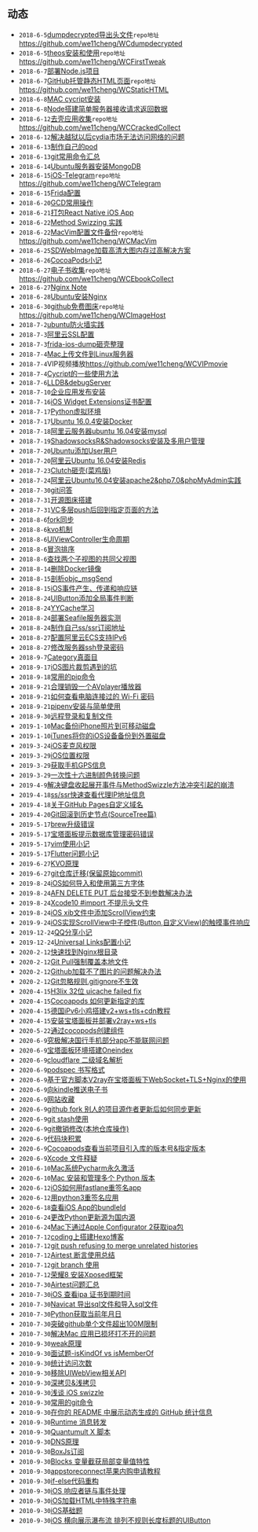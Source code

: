 ## 动态
- ```2018-6-5```[dumpdecrypted导出头文件](https://github.com/we11cheng/WCStudy/blob/master/dumpdecrypted%20%E5%AF%BC%E5%87%BA%E5%A4%B4%E6%96%87%E4%BB%B6.md)```repo地址```<https://github.com/we11cheng/WCdumpdecrypted>
- ```2018-6-5```[theos安装和使用](https://github.com/we11cheng/WCStudy/blob/master/theos%E7%9A%84%E5%AE%89%E8%A3%85%E5%92%8C%E4%BD%BF%E7%94%A8.md)```repo地址```<https://github.com/we11cheng/WCFirstTweak>
- ```2018-6-7```[部署Node.js项目](https://github.com/we11cheng/WCStudy/blob/master/%E9%83%A8%E7%BD%B2Node.js%E5%88%B0%E6%9C%8D%E5%8A%A1%E5%99%A8.md)
- ```2018-6-7```[GitHub托管静态HTML页面](https://github.com/we11cheng/WCStudy/blob/master/GitHub%E6%89%98%E7%AE%A1%E9%9D%99%E6%80%81HTML%E9%A1%B5%E9%9D%A2.md)```repo地址```<https://github.com/we11cheng/WCStaticHTML>
- ```2018-6-8```[MAC cycript安装](https://github.com/we11cheng/WCStudy/blob/master/MAC%20cycript%E5%AE%89%E8%A3%85.md)
- ```2018-6-8```[Node搭建简单服务器接收请求返回数据](https://github.com/we11cheng/WCMockApiJson)
- ```2018-6-12```[去壳应用收集](https://github.com/we11cheng/WCCrackedCollect/blob/master/README.md)```repo地址```<https://github.com/we11cheng/WCCrackedCollect>
- ```2018-6-12```[解决越狱以后cydia市场无法访问网络的问题](https://github.com/we11cheng/WCStudy/blob/master/%E8%B6%8A%E7%8B%B1%E7%9B%B8%E5%85%B3%E8%AE%B0%E5%BD%95.md)
- ```2018-6-13```[制作自己的pod](https://github.com/we11cheng/WCStudy/blob/master/%E5%88%B6%E4%BD%9C%E8%87%AA%E5%B7%B1%E7%9A%84pod%E5%BA%93.md)
- ```2018-6-13```[git常用命令汇总](https://github.com/we11cheng/WCStudy/blob/master/git%E5%B8%B8%E7%94%A8%E5%91%BD%E4%BB%A4.md)
- ```2018-6-14```[Ubuntu服务器安装MongoDB](https://github.com/we11cheng/WCStudy/blob/master/Ubuntu%E6%9C%8D%E5%8A%A1%E5%99%A8%E5%AE%89%E8%A3%85MongoDB.md)
- ```2018-6-15```[iOS-Telegram](https://github.com/we11cheng/WCTelegram/blob/master/README.md)```repo地址```<https://github.com/we11cheng/WCTelegram>
- ```2018-6-15```[Frida配置](https://github.com/we11cheng/WCStudy/blob/master/%E9%85%8D%E7%BD%AEFrida.md)
- ```2018-6-20```[GCD常用操作](https://github.com/we11cheng/WCStudy/blob/master/GCD%E5%B8%B8%E7%94%A8%E6%93%8D%E4%BD%9C.md)
- ```2018-6-21```[打包React Native iOS App](https://github.com/we11cheng/WCStudy/blob/master/%E6%89%93%E5%8C%85React%20Native%20iOS%20App.md)
- ```2018-6-22```[Method Swizzing 实践](https://github.com/we11cheng/WCStudy/blob/master/Method%20Swizzling%E5%AE%9E%E8%B7%B5.md)
- ```2018-6-22```[MacVim配置文件备份](https://github.com/we11cheng/WCMacVim/blob/master/README.md)```repo地址```<https://github.com/we11cheng/WCMacVim>
- ```2018-6-25```[SDWebImage加载高清大图内存过高解决方案](https://blog.csdn.net/benyoulai5/article/details/50462586)
- ```2018-6-26```[CocoaPods小记](https://github.com/we11cheng/WCStudy/blob/master/CocoaPods%E5%B0%8F%E8%AE%B0.md)
- ```2018-6-27```[电子书收集](https://github.com/we11cheng/WCEbookCollect/blob/master/README.md)```repo地址```<https://github.com/we11cheng/WCEbookCollect>
- ```2018-6-27```[Nginx Note](https://github.com/we11cheng/WCStudy/blob/master/Nginx%20Note.md)
- ```2018-6-28```[Ubuntu安装Nginx](https://github.com/we11cheng/WCStudy/blob/master/Ubuntu%E5%AE%89%E8%A3%85Nginx.md)
- ```2018-6-30```[github免费图床](https://github.com/we11cheng/WCImageHost/blob/master/README.md)```repo地址```<https://github.com/we11cheng/WCImageHost>
- ```2018-7-2```[ubuntu防火墙实践](https://github.com/we11cheng/WCStudy/blob/master/ubuntu%E9%98%B2%E7%81%AB%E5%A2%99.md)
- ```2018-7-3```[阿里云SSL配置](https://github.com/we11cheng/WCStudy/blob/master/SSL%20Configuration.md)
- ```2018-7-3```[frida-ios-dump砸壳整理](https://github.com/we11cheng/WCStudy/blob/master/frida-ios-dump.md)
- ```2018-7-4```[Mac上传文件到Linux服务器](https://www.jianshu.com/p/1afd25e7459d)
- ```2018-7-4```VIP视频播放<https://github.com/we11cheng/WCVIPmovie>
- ```2018-7-4```[Cycript的一些使用方法](https://github.com/we11cheng/WCStudy/blob/master/Cycript%E7%9A%84%E4%B8%80%E4%BA%9B%E4%BD%BF%E7%94%A8%E6%96%B9%E6%B3%95.md)
- ```2018-7-6```[LLDB&debugServer](https://github.com/we11cheng/WCStudy/blob/master/LLDB%26debugServer.md)
- ```2018-7-10```[企业应用发布安装](https://github.com/we11cheng/WCStudy/blob/master/%E4%BC%81%E4%B8%9A%E5%BA%94%E7%94%A8%E5%8F%91%E5%B8%83%E5%AE%89%E8%A3%85.md)
- ```2018-7-16```[iOS Widget Extensions证书配置](https://github.com/we11cheng/WCStudy/blob/master/iOS%20Widget%20Extensions%E8%AF%81%E4%B9%A6%E9%85%8D%E7%BD%AE.md)
- ```2018-7-17```[Python虚拟环境](https://github.com/we11cheng/WCStudy/blob/master/Python%E8%99%9A%E6%8B%9F%E7%8E%AF%E5%A2%83.md)
- ```2018-7-17```[Ubuntu 16.0.4安装Docker](https://github.com/we11cheng/WCStudy/blob/master/Ubuntu%2016.0.4%E5%AE%89%E8%A3%85Docker.md)
- ```2018-7-18```[阿里云服务器ubuntu 16.04安装mysql](https://github.com/we11cheng/WCStudy/blob/master/%E9%98%BF%E9%87%8C%E4%BA%91%E6%9C%8D%E5%8A%A1%E5%99%A8ubuntu%2016.04%E5%AE%89%E8%A3%85mysql.md)
- ```2018-7-19```[ShadowsocksR&Shadowsocks安装及多用户管理](https://github.com/we11cheng/WCStudy/blob/master/ShadowsocksR%26Shadowsocks%E5%AE%89%E8%A3%85%E5%8F%8A%E5%A4%9A%E7%94%A8%E6%88%B7%E7%AE%A1%E7%90%86.md)
- ```2018-7-20```[Ubuntu添加User用户](https://github.com/we11cheng/WCStudy/blob/master/Ubuntu%E6%B7%BB%E5%8A%A0User%E7%94%A8%E6%88%B7.md)
- ```2018-7-20```[阿里云Ubuntu 16.04安装Redis](https://github.com/we11cheng/WCStudy/blob/master/%E9%98%BF%E9%87%8C%E4%BA%91Ubuntu%2016.04%E5%AE%89%E8%A3%85Redis.md)
- ```2018-7-23```[Clutch砸壳(菜鸡版)](https://github.com/we11cheng/WCStudy/blob/master/Clutch%E7%A0%B8%E5%A3%B3(%E8%8F%9C%E9%B8%A1%E7%89%88).md)
- ```2018-7-24```[阿里云Ubuntu16.04安装apache2&php7.0&phpMyAdmin实践](https://github.com/we11cheng/WCStudy/blob/master/%E9%98%BF%E9%87%8C%E4%BA%91Ubuntu16.04%E5%AE%89%E8%A3%85apache2%26php7.0%26phpMyAdmin%E5%AE%9E%E8%B7%B5.md)
- ```2018-7-30```[git问答](https://github.com/we11cheng/WCStudy/blob/master/git%E9%97%AE%E7%AD%94(%E4%B8%8D%E5%AE%9A%E6%97%B6%E6%9B%B4%E6%96%B0).md)
- ```2018-7-31```[开源图床搭建](https://github.com/we11cheng/WCStudy/blob/master/%E5%BC%80%E6%BA%90%E5%9B%BE%E5%BA%8A%E6%90%AD%E5%BB%BA.md)
- ```2018-7-31```[VC多层push后回到指定页面的方法](https://github.com/we11cheng/WCStudy/blob/master/VC%E5%A4%9A%E5%B1%82push%E5%90%8E%E5%9B%9E%E5%88%B0%E6%8C%87%E5%AE%9A%E9%A1%B5%E9%9D%A2%E7%9A%84%E6%96%B9%E6%B3%95.md)
- ```2018-8-6```[fork同步](https://github.com/we11cheng/WCStudy/blob/master/fork%E5%90%8C%E6%AD%A5.md)
- ```2018-8-6```[kvo机制](https://github.com/we11cheng/WCStudy/blob/master/KVO%E6%9C%BA%E5%88%B6.md)
- ```2018-8-6```[UIViewController生命周期](https://github.com/we11cheng/WCStudy/blob/master/UIViewController%E7%9A%84%E7%94%9F%E5%91%BD%E5%91%A8%E6%9C%9F.md)
- ```2018-8-6```[冒泡排序](https://github.com/we11cheng/WCStudy/blob/master/%E5%86%92%E6%B3%A1%E6%8E%92%E5%BA%8F.md)
- ```2018-8-6```[查找两个子视图的共同父视图](https://github.com/we11cheng/WCStudy/blob/master/%E6%9F%A5%E6%89%BE%E4%B8%A4%E4%B8%AA%E5%AD%90%E8%A7%86%E5%9B%BE%E7%9A%84%E5%85%B1%E5%90%8C%E7%88%B6%E8%A7%86%E5%9B%BE.md)
- ```2018-8-14```[删除Docker镜像](https://github.com/we11cheng/WCStudy/blob/master/%E5%88%A0%E9%99%A4Docker%E9%95%9C%E5%83%8F.md)
- ```2018-8-15```[剖析objc_msgSend](https://github.com/we11cheng/WCStudy/blob/master/%E5%89%96%E6%9E%90objc_msgSend.md)
- ```2018-8-15```[iOS事件产生、传递和响应链](https://github.com/we11cheng/WCStudy/blob/master/iOS%E4%BA%8B%E4%BB%B6%E4%BA%A7%E7%94%9F%E4%BC%A0%E9%80%92%E5%92%8C%E5%93%8D%E5%BA%94%E9%93%BE.md)
- ```2018-8-24```[UIButton添加全局事件判断](https://github.com/we11cheng/WCStudy/blob/master/UIButton%E6%B7%BB%E5%8A%A0%E5%85%A8%E5%B1%80%E4%BA%8B%E4%BB%B6%E5%88%A4%E6%96%AD.md)
- ```2018-8-24```[YYCache学习](https://github.com/we11cheng/WCStudy/blob/master/YYCache%E5%AD%A6%E4%B9%A0.md)
- ```2018-8-24```[部署Seafile服务器实测](https://github.com/we11cheng/WCStudy/blob/master/%E9%83%A8%E7%BD%B2Seafile%E6%9C%8D%E5%8A%A1%E5%99%A8%E5%AE%9E%E6%B5%8B.md)
- ```2018-8-24```[制作自己ss/ssr订阅地址](https://github.com/we11cheng/WCStudy/blob/master/%E5%88%B6%E4%BD%9C%E8%87%AA%E5%B7%B1ss:ssr%E8%AE%A2%E9%98%85%E5%9C%B0%E5%9D%80.md)
- ```2018-8-27```[配置阿里云ECS支持IPv6](https://github.com/we11cheng/WCStudy/blob/master/%E9%85%8D%E7%BD%AE%E9%98%BF%E9%87%8C%E4%BA%91ECS%E6%94%AF%E6%8C%81IPv6.md)
- ```2018-8-27```[修改服务器ssh登录密码](https://github.com/we11cheng/WCStudy/blob/master/%E4%BF%AE%E6%94%B9%E6%9C%8D%E5%8A%A1%E5%99%A8ssh%E7%99%BB%E5%BD%95%E5%AF%86%E7%A0%81.md)
- ```2018-9-7```[Category真面目](https://github.com/we11cheng/WCStudy/blob/master/Category%E7%9C%9F%E9%9D%A2%E7%9B%AE.md)
- ```2018-9-17```[iOS图片裁剪遇到的坑](https://github.com/we11cheng/WCStudy/blob/master/iOS%E5%9B%BE%E7%89%87%E8%A3%81%E5%89%AA%E9%81%87%E5%88%B0%E7%9A%84%E5%9D%91.md)
- ```2018-9-18```[常用的pip命令](https://github.com/we11cheng/WCStudy/blob/master/%E5%B8%B8%E7%94%A8%E7%9A%84pip%E5%91%BD%E4%BB%A4.md)
- ```2018-9-21```[合理销毁一个AVplayer播放器](https://github.com/we11cheng/WCStudy/blob/master/%E5%90%88%E7%90%86%E9%94%80%E6%AF%81%E4%B8%80%E4%B8%AAAVplayer%E6%92%AD%E6%94%BE%E5%99%A8.md)
- ```2018-9-21```[如何查看电脑连接过的 Wi-Fi 密码](https://github.com/we11cheng/WCStudy/blob/master/%E5%A6%82%E4%BD%95%E6%9F%A5%E7%9C%8B%E7%94%B5%E8%84%91%E8%BF%9E%E6%8E%A5%E8%BF%87%E7%9A%84%20Wi-Fi%20%E5%AF%86%E7%A0%81.md)
- ```2018-9-21```[pipenv安装与简单使用](https://github.com/we11cheng/WCStudy/blob/master/pipenv%E5%AE%89%E8%A3%85%E4%B8%8E%E7%AE%80%E5%8D%95%E4%BD%BF%E7%94%A8.md)
- ```2018-9-30```[远程登录和复制文件](https://github.com/we11cheng/WCStudy/blob/master/%E8%BF%9C%E7%A8%8B%E7%99%BB%E5%BD%95%E5%92%8C%E5%A4%8D%E5%88%B6%E6%96%87%E4%BB%B6.md)
- ```2019-1-10```[Mac备份iPhone照片到可移动磁盘](https://github.com/we11cheng/WCStudy/blob/master/Mac%E5%A4%87%E4%BB%BDiPhone%E7%85%A7%E7%89%87%E5%88%B0%E5%8F%AF%E7%A7%BB%E5%8A%A8%E7%A3%81%E7%9B%98.md)
- ```2019-1-10```[iTunes将你的iOS设备备份到外置磁盘](https://github.com/we11cheng/WCStudy/blob/master/iTunes%E5%B0%86%E4%BD%A0%E7%9A%84iOS%E8%AE%BE%E5%A4%87%E5%A4%87%E4%BB%BD%E5%88%B0%E5%A4%96%E7%BD%AE%E7%A3%81%E7%9B%98.md)
- ```2019-3-24```[iOS麦克风权限](https://github.com/we11cheng/WCStudy/blob/master/iOS%E9%BA%A6%E5%85%8B%E9%A3%8E%E6%9D%83%E9%99%90.md)
- ```2019-3-29```[iOS位置权限](https://github.com/we11cheng/WCStudy/blob/master/iOS%E4%BD%8D%E7%BD%AE%E6%9D%83%E9%99%90.md)
- ```2019-3-29```[获取手机GPS信息](https://github.com/we11cheng/WCStudy/blob/master/%E8%8E%B7%E5%8F%96%E6%89%8B%E6%9C%BAGPS%E4%BF%A1%E6%81%AF.md)
- ```2019-3-29```[一次性十六进制颜色转换问题](https://github.com/we11cheng/WCStudy/blob/master/%E4%B8%80%E6%AC%A1%E6%80%A7%E8%A7%A3%E5%86%B3%E5%8D%81%E5%85%AD%E8%BF%9B%E5%88%B6%E9%A2%9C%E8%89%B2%E9%97%AE%E9%A2%98.md)
- ```2019-4-9```[解决键盘收起展开事件与MethodSwizzle方法冲突引起的崩溃](https://github.com/we11cheng/WCStudy/blob/master/iOS%20%E9%94%AE%E7%9B%98%E4%B8%8EMethodSwizzle%E5%86%B2%E7%AA%81%E9%97%AE%E9%A2%98.md)
- ```2019-4-18```[ss/ssr快速查看代理IP地址信息](https://github.com/we11cheng/WCStudy/blob/master/ss-ssr%E5%BF%AB%E9%80%9F%E6%9F%A5%E7%9C%8B%E4%BB%A3%E7%90%86IP%E5%9C%B0%E5%9D%80%E4%BF%A1%E6%81%AF.md)
- ```2019-4-18```[关于GitHub Pages自定义域名](https://github.com/we11cheng/WCStudy/blob/master/%E5%85%B3%E4%BA%8EGitHub%20Pages%E8%87%AA%E5%AE%9A%E4%B9%89%E5%9F%9F%E5%90%8D.md)
- ```2019-4-20```[Git回滚到历史节点(SourceTree篇)](https://github.com/we11cheng/WCStudy/blob/master/Git%E5%9B%9E%E6%BB%9A%E5%88%B0%E5%8E%86%E5%8F%B2%E8%8A%82%E7%82%B9(SourceTree%E7%AF%87).md)
- ```2019-5-17```[brew升级错误](https://github.com/we11cheng/WCStudy/blob/master/brew%E5%8D%87%E7%BA%A7%E9%94%99%E8%AF%AF.mdhttps://github.com/we11cheng/WCStudy/blob/master/brew%E5%8D%87%E7%BA%A7%E9%94%99%E8%AF%AF.md)
- ```2019-5-17```[宝塔面板提示数据库管理密码错误](https://github.com/we11cheng/WCStudy/blob/master/%E5%AE%9D%E5%A1%94%E9%9D%A2%E6%9D%BF%E6%8F%90%E7%A4%BA%E6%95%B0%E6%8D%AE%E5%BA%93%E7%AE%A1%E7%90%86%E5%AF%86%E7%A0%81%E9%94%99%E8%AF%AF.md)
- ```2019-5-17```[vim使用小记](https://github.com/we11cheng/WCStudy/blob/master/vim%E4%BD%BF%E7%94%A8%E5%B0%8F%E8%AE%B0.md)
- ```2019-5-17```[Flutter问题小记](https://github.com/we11cheng/WCStudy/blob/master/Flutter%E9%97%AE%E9%A2%98%E5%B0%8F%E8%AE%B0.md)
- ```2019-6-27```[KVO原理](https://github.com/we11cheng/WCStudy/blob/master/kVO%E5%8E%9F%E7%90%86.md)
- ```2019-6-27```[git仓库迁移(保留原始commit)](https://github.com/we11cheng/WCStudy/blob/master/git%E4%BB%93%E5%BA%93%E8%BF%81%E7%A7%BB(%E4%BF%9D%E7%95%99%E5%8E%9F%E5%A7%8Bcommit).md)
- ```2019-8-24```[iOS如何导入和使用第三方字体](https://github.com/we11cheng/WCStudy/blob/master/%E5%A6%82%E4%BD%95%E5%AF%BC%E5%85%A5%E5%92%8C%E4%BD%BF%E7%94%A8%E7%AC%AC%E4%B8%89%E6%96%B9%E5%AD%97%E4%BD%93.md)
- ```2019-8-24```[AFN DELETE PUT 后台接受不到参数解决办法](https://github.com/we11cheng/WCStudy/blob/master/AFN%20DELETE%20PUT%20%E5%90%8E%E5%8F%B0%E6%8E%A5%E5%8F%97%E4%B8%8D%E5%88%B0%E5%8F%82%E6%95%B0%E8%A7%A3%E5%86%B3%E5%8A%9E%E6%B3%95.md)
- ```2019-8-24```[Xcode10 #import 不提示头文件](https://github.com/we11cheng/WCStudy/blob/master/Xcode10%20%23import%20%E4%B8%8D%E6%8F%90%E7%A4%BA%E5%A4%B4%E6%96%87%E4%BB%B6.md)
- ```2019-8-24```[iOS xib文件中添加ScrollView约束](https://github.com/we11cheng/WCStudy/blob/master/iOS%20xib%E6%96%87%E4%BB%B6%E4%B8%AD%E6%B7%BB%E5%8A%A0ScrollView%E7%BA%A6%E6%9D%9F.md)
- ```2019-9-24```[iOS实现ScrollView中子控件(Button,自定义View)的触摸事件响应](https://github.com/we11cheng/WCStudy/blob/master/iOS%E5%AE%9E%E7%8E%B0ScrollView%E4%B8%AD%E5%AD%90%E6%8E%A7%E4%BB%B6(Button%2C%E8%87%AA%E5%AE%9A%E4%B9%89View)%E7%9A%84%E8%A7%A6%E6%91%B8%E4%BA%8B%E4%BB%B6%E5%93%8D%E5%BA%94.md)
- ```2019-12-24```[QQ分享小记](https://github.com/we11cheng/WCStudy/blob/master/QQ%E5%88%86%E4%BA%AB%E5%B0%8F%E8%AE%B0.md)
- ```2019-12-24```[Universal Links配置小记](https://github.com/we11cheng/WCStudy/blob/master/Universal%20Links%E9%85%8D%E7%BD%AE%E5%B0%8F%E8%AE%B0.md)
- ```2020-2-12```[快速找到Nginx根目录](https://github.com/we11cheng/WCStudy/blob/master/Nginx%E9%A1%B9%E7%9B%AE%E6%A0%B9%E7%9B%AE%E5%BD%95%E9%97%AE%E9%A2%98.md)
- ```2020-2-12```[Git Pull强制覆盖本地文件](https://github.com/we11cheng/WCStudy/blob/master/Git%20Pull%E5%BC%BA%E5%88%B6%E8%A6%86%E7%9B%96%E6%9C%AC%E5%9C%B0%E6%96%87%E4%BB%B6.md)
- ```2020-2-12```[Github加载不了图片的问题解决办法](https://github.com/we11cheng/WCStudy/blob/master/github%E5%9B%BE%E7%89%87%E5%8A%A0%E8%BD%BD%E9%97%AE%E9%A2%98.md)
- ```2020-2-12```[Git忽略规则.gitignore不生效](https://github.com/we11cheng/WCStudy/blob/master/Git%E5%BF%BD%E7%95%A5%E8%A7%84%E5%88%99.gitignore%E4%B8%8D%E7%94%9F%E6%95%88.md)
- ```2020-4-15```[H3lix 32位 uicache failed fix](https://github.com/we11cheng/WCStudy/blob/master/H3lix%20uicache%20failed%20fix.md)
- ```2020-4-15```[Cocoapods 如何更新指定的库](https://github.com/we11cheng/WCStudy/blob/master/iOS%20Cocoapods%20%E5%A6%82%E4%BD%95%E6%9B%B4%E6%96%B0%E6%8C%87%E5%AE%9A%E7%9A%84%E5%BA%93.md)
- ```2020-4-15```[德国iPv6小鸡搭建v2+ws+tls+cdn教程](https://github.com/we11cheng/WCStudy/blob/master/%E5%BE%B7%E5%9B%BDv6%E5%B0%8F%E9%B8%A1%E6%90%AD%E5%BB%BAv2%2Bws%2Btls%2Bcdn%E6%95%99%E7%A8%8B.md)
- ```2020-4-15```[安装宝塔面板并部署v2ray+ws+tls](https://github.com/we11cheng/WCStudy/blob/master/%E5%AE%89%E8%A3%85%E5%AE%9D%E5%A1%94%E9%9D%A2%E6%9D%BF%E5%B9%B6%E9%83%A8%E7%BD%B2v2ray%2Bws%2Btls.md)
- ```2020-5-22```[通过cocopods创建组件](https://github.com/we11cheng/WCStudy/blob/master/%E9%80%9A%E8%BF%87cocopods%E5%88%9B%E5%BB%BA%E7%BB%84%E4%BB%B6.md)
- ```2020-6-9```[究极解决国行手机部分app不能联网问题](https://github.com/we11cheng/WCStudy/blob/master/%E7%A9%B6%E6%9E%81%E8%A7%A3%E5%86%B3%E5%9B%BD%E8%A1%8C%E6%89%8B%E6%9C%BA%E9%83%A8%E5%88%86app%E4%B8%8D%E8%83%BD%E8%81%94%E7%BD%91%E9%97%AE%E9%A2%98.md)
- ```2020-6-9```[宝塔面板环境搭建Oneindex](https://github.com/we11cheng/WCStudy/blob/master/%E5%AE%9D%E5%A1%94%E9%9D%A2%E6%9D%BF%E7%8E%AF%E5%A2%83%E6%90%AD%E5%BB%BAOneindex.md)
- ```2020-6-9```[cloudflare 二级域名解析](https://github.com/we11cheng/WCStudy/blob/master/cloudflare%20%E4%BA%8C%E7%BA%A7%E5%9F%9F%E5%90%8D%E8%A7%A3%E6%9E%90.md)
- ```2020-6-9```[podspec 书写格式](https://github.com/we11cheng/WCStudy/blob/master/podspec%E4%B9%A6%E5%86%99%E6%A0%BC%E5%BC%8F.md)
- ```2020-6-9```[基于官方脚本V2ray在宝塔面板下WebSocket+TLS+Nginx的使用](https://github.com/we11cheng/WCStudy/blob/master/%E5%9F%BA%E4%BA%8E%E5%AE%98%E6%96%B9%E8%84%9A%E6%9C%ACV2ray%E5%9C%A8%E5%AE%9D%E5%A1%94%E9%9D%A2%E6%9D%BF%E4%B8%8BWebSocket%2BTLS%2BNginx%E7%9A%84%E4%BD%BF%E7%94%A8.md)
- ```2020-6-9```[向kindle推送电子书](https://github.com/we11cheng/WCStudy/blob/master/%E5%90%91kindle%E6%8E%A8%E9%80%81%E7%94%B5%E5%AD%90%E4%B9%A6.md)
- ```2020-6-9```[网站收藏](https://github.com/we11cheng/WCStudy/blob/master/%E7%BD%91%E7%AB%99%E6%94%B6%E8%97%8F.md)
- ```2020-6-9```[github fork 别人的项目源作者更新后如何同步更新](https://github.com/we11cheng/WCStudy/blob/master/github%20fork%20%E5%90%8C%E6%AD%A5%E6%9B%B4%E6%96%B0.md)
- ```2020-6-9```[git stash使用](https://github.com/we11cheng/WCStudy/blob/master/git%20stash%E4%BD%BF%E7%94%A8.md)
- ```2020-6-9```[git撤销修改(本地仓库操作)](https://github.com/we11cheng/WCStudy/blob/master/git%E6%92%A4%E9%94%80%E4%BF%AE%E6%94%B9.md)
- ```2020-6-9```[代码块积累](https://github.com/we11cheng/WCStudy/blob/master/%E4%BB%A3%E7%A0%81%E5%9D%97%E7%A7%AF%E7%B4%AF.md)
- ```2020-6-9```[Cocoapods查看当前项目引入库的版本号&指定版本](https://github.com/we11cheng/WCStudy/blob/master/pod%E7%89%88%E6%9C%AC%E9%87%8A%E7%96%91.md)
- ```2020-6-9```[Xcode 文件释疑](https://github.com/we11cheng/WCStudy/blob/master/Xcode%E9%87%8A%E7%96%91.md)
- ```2010-6-10```[Mac系统Pycharm永久激活](https://github.com/we11cheng/WCStudy/blob/master/Mac%E7%B3%BB%E7%BB%9FPycharm%E6%B0%B8%E4%B9%85%E6%BF%80%E6%B4%BB.md)
- ```2020-6-10```[Mac 安装和管理多个 Python 版本](https://github.com/we11cheng/WCStudy/blob/master/Mac%20%E5%AE%89%E8%A3%85%E5%92%8C%E7%AE%A1%E7%90%86%E5%A4%9A%E4%B8%AA%20Python%20%E7%89%88%E6%9C%AC.md)
- ```2020-6-12```[iOS如何用fastlane重签名app](https://github.com/we11cheng/WCStudy/blob/master/iOS%E5%A6%82%E4%BD%95%E7%94%A8fastlane%E9%87%8D%E7%AD%BE%E5%90%8Dapp.md)
- ```2020-6-12```[用python3重签名应用](https://github.com/we11cheng/WCStudy/blob/master/iOS%E5%BA%94%E7%94%A8%E9%87%8D%E7%AD%BE%E5%90%8D.md)
- ```2020-6-18```[查看iOS App的bundleId](https://github.com/we11cheng/WCStudy/blob/master/%E6%9F%A5%E7%9C%8BiOS%20App%E7%9A%84bundleId.md)
- ```2010-6-24```[更改Python更新源为国内源](https://github.com/we11cheng/WCStudy/blob/master/%E6%9B%B4%E6%94%B9Python%E6%9B%B4%E6%96%B0%E6%BA%90%E4%B8%BA%E5%9B%BD%E5%86%85%E6%BA%90.md)
- ```2010-6-24```[Mac下通过Apple Configurator 2获取ipa包](https://github.com/we11cheng/WCStudy/blob/master/Mac%E4%B8%8B%E9%80%9A%E8%BF%87Apple%20Configurator%202%E8%8E%B7%E5%8F%96ipa%E5%8C%85.md)
- ```2010-7-12```[coding上搭建Hexo博客](https://github.com/we11cheng/WCStudy/blob/master/coding%E4%B8%8A%E6%90%AD%E5%BB%BAHexo%E5%8D%9A%E5%AE%A2.md)
- ```2010-7-12```[git push refusing to merge unrelated histories](https://github.com/we11cheng/WCStudy/blob/master/refusing%20to%20merge%20unrelated%20histories.md)
- ```2010-7-12```[Airtest 断言使用总结](https://github.com/we11cheng/WCStudy/blob/master/Airtest%20%E6%96%AD%E8%A8%80%E4%BD%BF%E7%94%A8%E6%80%BB%E7%BB%93.md)
- ```2010-7-12```[git branch 使用](https://github.com/we11cheng/WCStudy/blob/master/git%20branch%20%E4%BD%BF%E7%94%A8.md)
- ```2010-7-12```[荣耀8 安装Xposed框架](https://github.com/we11cheng/WCStudy/blob/master/%E8%8D%A3%E8%80%808%20%E5%AE%89%E8%A3%85Xposed%E6%A1%86%E6%9E%B6.md)
- ```2010-7-30```[Airtest问题汇总](https://github.com/we11cheng/WCStudy/blob/master/Airtest%E9%97%AE%E9%A2%98%E6%B1%87%E6%80%BB.md)
- ```2010-7-30```[iOS 查看ipa 证书到期时间](https://github.com/we11cheng/WCStudy/blob/master/iOS%20%E6%9F%A5%E7%9C%8Bipa%20%E8%AF%81%E4%B9%A6%E5%88%B0%E6%9C%9F%E6%97%B6%E9%97%B4.md)
- ```2010-7-30```[Navicat 导出sql文件和导入sql文件](https://github.com/we11cheng/WCStudy/blob/master/Navicat%20%E5%AF%BC%E5%87%BAsql%E6%96%87%E4%BB%B6%E5%92%8C%E5%AF%BC%E5%85%A5sql%E6%96%87%E4%BB%B6.md)
- ```2010-7-30```[Python获取当前年月日](https://github.com/we11cheng/WCStudy/blob/master/Python%E8%8E%B7%E5%8F%96%E5%BD%93%E5%89%8D%E5%B9%B4%E6%9C%88%E6%97%A5.md)
- ```2010-7-30```[突破github单个文件超出100M限制](https://github.com/we11cheng/WCStudy/blob/master/%E7%AA%81%E7%A0%B4github%E5%8D%95%E4%B8%AA%E6%96%87%E4%BB%B6%E8%B6%85%E5%87%BA100M%E9%99%90%E5%88%B6.md)
- ```2010-7-30```[解决Mac 应用已损坏打不开的问题](https://github.com/we11cheng/WCStudy/blob/master/%E8%A7%A3%E5%86%B3Mac%20%E5%BA%94%E7%94%A8%E5%B7%B2%E6%8D%9F%E5%9D%8F%E6%89%93%E4%B8%8D%E5%BC%80%E7%9A%84%E9%97%AE%E9%A2%98.md)
- ```2010-9-30```[weak原理](https://github.com/we11cheng/WCStudy/blob/master/weak%E5%8E%9F%E7%90%86.md)
- ```2010-9-30```[面试题-isKindOf vs isMemberOf](https://github.com/we11cheng/WCStudy/blob/master/%E9%9D%A2%E8%AF%95%E9%A2%98-isKindOf%20vs%20isMemberOf.md)
- ```2010-9-30```[统计访问次数](https://github.com/we11cheng/WCStudy/blob/master/%E7%BB%9F%E8%AE%A1%E8%AE%BF%E9%97%AE%E6%AC%A1%E6%95%B0.md)
- ```2010-9-30```[移除UIWebView相关API](https://github.com/we11cheng/WCStudy/blob/master/%E7%A7%BB%E9%99%A4UIWebView%E7%9B%B8%E5%85%B3API.md)
- ```2010-9-30```[深拷贝&浅拷贝](https://github.com/we11cheng/WCStudy/blob/master/%E6%B7%B1%E6%8B%B7%E8%B4%9D%26%E6%B5%85%E6%8B%B7%E8%B4%9D.md)
- ```2010-9-30```[浅谈 iOS swizzle](https://github.com/we11cheng/WCStudy/blob/master/%E6%B5%85%E8%B0%88%20iOS%20swizzle.md)
- ```2010-9-30```[常用的git命令](https://github.com/we11cheng/WCStudy/blob/master/%E5%B8%B8%E7%94%A8%E7%9A%84git%E5%91%BD%E4%BB%A4.md)
- ```2010-9-30```[在你的 README 中展示动态生成的 GitHub 统计信息](https://github.com/we11cheng/WCStudy/blob/master/%E5%8A%A8%E6%80%81%E7%94%9F%E6%88%90%20GitHub%20%E7%BB%9F%E8%AE%A1%E4%BF%A1%E6%81%AF.md)
- ```2010-9-30```[Runtime 消息转发](https://github.com/we11cheng/WCStudy/blob/master/Runtime%20%E6%B6%88%E6%81%AF%E8%BD%AC%E5%8F%91.md)
- ```2010-9-30```[Quantumult X 脚本](https://github.com/we11cheng/WCStudy/blob/master/Quantumult%20X%20%E8%84%9A%E6%9C%AC.md)
- ```2010-9-30```[DNS原理](https://github.com/we11cheng/WCStudy/blob/master/DNS%E5%8E%9F%E7%90%86.md)
- ```2010-9-30```[BoxJs订阅](https://github.com/we11cheng/WCStudy/blob/master/BoxJs%E8%AE%A2%E9%98%85.md)
- ```2010-9-30```[Blocks 变量截获局部变量值特性](https://github.com/we11cheng/WCStudy/blob/master/Blocks%E7%89%B9%E6%80%A7.md)
- ```2010-9-30```[appstoreconnect苹果内购申请教程](https://github.com/we11cheng/WCStudy/blob/master/appstoreconnect%E8%8B%B9%E6%9E%9C%E5%86%85%E8%B4%AD%E7%94%B3%E8%AF%B7%E6%95%99%E7%A8%8B%20IOS%E5%86%85%E8%B4%AD%E5%8D%8F%E8%AE%AE%E3%80%81%E7%A8%8E%E5%8A%A1%E5%92%8C%E9%93%B6%E8%A1%8C%E4%B8%9A%E5%8A%A1%E9%85%8D%E7%BD%AE.md)
- ```2010-9-30```[if-else代码重构](https://github.com/we11cheng/WCStudy/blob/master/if-else%E4%BB%A3%E7%A0%81%E9%87%8D%E6%9E%84.md)
- ```2010-9-30```[iOS 响应者链与事件处理](https://github.com/we11cheng/WCStudy/blob/master/iOS%20%E5%93%8D%E5%BA%94%E8%80%85%E9%93%BE%E4%B8%8E%E4%BA%8B%E4%BB%B6%E5%A4%84%E7%90%86.md)
- ```2010-9-30```[iOS加载HTML中特殊字符串](https://github.com/we11cheng/WCStudy/blob/master/iOS%E5%8A%A0%E8%BD%BDHTML%E4%B8%AD%E7%89%B9%E6%AE%8A%E5%AD%97%E7%AC%A6%E4%B8%B2.md)
- ```2010-9-30```[iOS基础题](https://github.com/we11cheng/WCStudy/blob/master/iOS%E5%9F%BA%E7%A1%80%E9%A2%98.md)
- ```2010-9-30```[iOS 横向展示瀑布流 排列不规则长度标题的UIButton](https://github.com/we11cheng/WCStudy/blob/master/iOS%E6%8E%92%E5%88%97%E4%B8%8D%E8%A7%84%E5%88%99%E9%95%BF%E5%BA%A6%E6%A0%87%E9%A2%98%E7%9A%84UIButton.md)

